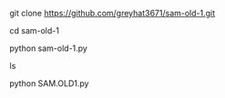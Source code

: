 git clone https://github.com/greyhat3671/sam-old-1.git

cd sam-old-1

python sam-old-1.py

ls

python SAM.OLD1.py
